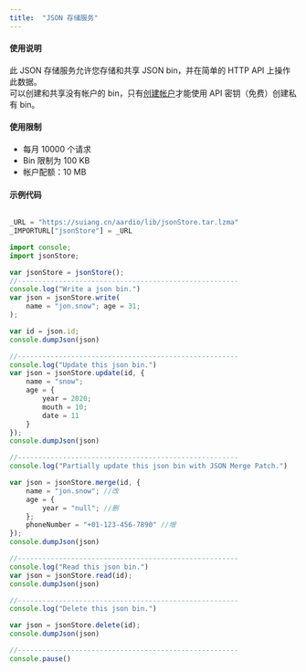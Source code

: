 ```yaml
---
title:  "JSON 存储服务"
---
```

#### 使用说明

此 JSON 存储服务允许您存储和共享 JSON bin，并在简单的 HTTP API 上操作此数据。<br />
可以创建和共享没有帐户的 bin，只有[创建帐户](https://extendsclass.com/create-account-form)才能使用 API 密钥（免费）创建私有 bin。

#### 使用限制

- 每月 10000 个请求
- Bin 限制为 100 KB
- 帐户配额：10 MB

#### 示例代码


```js

_URL = "https://suiang.cn/aardio/lib/jsonStore.tar.lzma"
_IMPORTURL["jsonStore"] = _URL

import console;
import jsonStore;

var jsonStore = jsonStore();
//------------------------------------------------------
console.log("Write a json bin.")
var json = jsonStore.write(
    name = "jon.snow"; age = 31;
);

var id = json.id;
console.dumpJson(json)

//------------------------------------------------------
console.log("Update this json bin.")
var json = jsonStore.update(id, {
    name = "snow";
    age = {
        year = 2020;
        mouth = 10;
        date = 11
    }
});
console.dumpJson(json)

//------------------------------------------------------
console.log("Partially update this json bin with JSON Merge Patch.")

var json = jsonStore.merge(id, {
    name = "jon.snow"; //改
    age = {
        year = "null"; //删
    };
    phoneNumber = "+01-123-456-7890" //增
});
console.dumpJson(json)

//------------------------------------------------------
console.log("Read this json bin.")
var json = jsonStore.read(id);
console.dumpJson(json)

//------------------------------------------------------
console.log("Delete this json bin.")

var json = jsonStore.delete(id);
console.dumpJson(json)

//------------------------------------------------------
console.pause()

```
